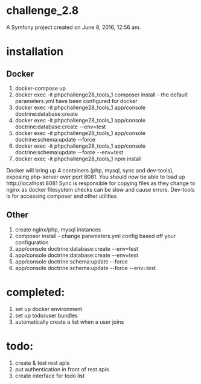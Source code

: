 challenge_2.8
=============

A Symfony project created on June 8, 2016, 12:56 am.

installation
============

## Docker
1. docker-compose up
2. docker exec -it phpchallenge28_tools_1 composer install - the default parameters.yml have been configured for docker
3. docker exec -it phpchallenge28_tools_1 app/console doctrine:database:create
4. docker exec -it phpchallenge28_tools_1 app/console doctrine:database:create --env=test
5. docker exec -it phpchallenge28_tools_1 app/console doctrine:schema:update --force
6. docker exec -it phpchallenge28_tools_1 app/console doctrine:schema:update --force --env=test
7. docker exec -it phpchallenge28_tools_1 npm install

Docker will bring up 4 containers (php, mysql, sync and dev-tools), exposing php-server over port 8081. 
You should now be able to load up http://localhost:8081
Sync is responsible for copying files as they change to nginx as docker filesystem checks can be slow and cause errors.
Dev-tools is for accessing composer and other utilities

## Other
1. create nginx/php, mysql instances
2. composer install - change parameters.yml config based off your configuration
3. app/console doctrine:database:create --env=test
4. app/console doctrine:database:create --env=test
5. app/console doctrine:schema:update --force
6. app/console doctrine:schema:update --force --env=test

completed:
============
1. set up docker environment
2. set up todo/user bundles
3. automatically create a list when a user joins

todo:
============

1. create & test rest apis
2. put authentication in front of rest apis
3. create interface for todo list





